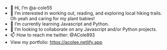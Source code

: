 - 👋 Hi, I’m @a-cole55
- 👀 I’m interested in working out, reading, and exploring local hiking trails. Oh yeah and caring for my plant babies!
- 🌱 I’m currently learning Javascript and Python.
- 💞️ I’m looking to collaborate on any Javascript and/or Python projects.
- 📫 How to reach me twitter: @ACole893
- View my portfolio: https://acolee.netlify.app

<!---
a-cole55/a-cole55 is a ✨ special ✨ repository because its `README.md` (this file) appears on your GitHub profile.
You can click the Preview link to take a look at your changes.
--->
